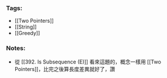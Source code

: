 ### Tags:
- [[Two Pointers]]
- [[String]]
- [[Greedy]]
### Notes:
- 從 [[392. Is Subsequence (E)]] 看來這題的，概念一樣用 [[Two Pointers]]，比完之後算長度差異就好了，讚